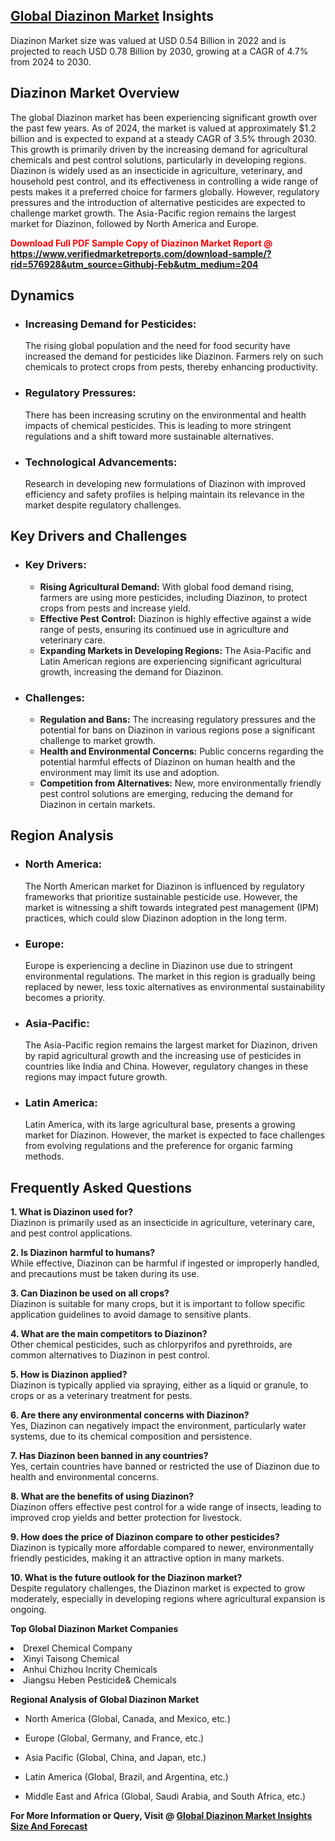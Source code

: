 <h2><a href="https://www.verifiedmarketreports.com/download-sample/?rid=576928&amp;utm_source=Githubj&amp;utm_medium=204" target="_blank">Global Diazinon Market</a> Insights</h2><p>Diazinon Market size was valued at USD 0.54 Billion in 2022 and is projected to reach USD 0.78 Billion by 2030, growing at a CAGR of 4.7% from 2024 to 2030.</p><p> <h2>Diazinon Market Overview</h2> <p>The global Diazinon market has been experiencing significant growth over the past few years. As of 2024, the market is valued at approximately $1.2 billion and is expected to expand at a steady CAGR of 3.5% through 2030. This growth is primarily driven by the increasing demand for agricultural chemicals and pest control solutions, particularly in developing regions. Diazinon is widely used as an insecticide in agriculture, veterinary, and household pest control, and its effectiveness in controlling a wide range of pests makes it a preferred choice for farmers globally. However, regulatory pressures and the introduction of alternative pesticides are expected to challenge market growth. The Asia-Pacific region remains the largest market for Diazinon, followed by North America and Europe.</p> <p><strong><p><span class=""><span style="color: #ff0000;"><strong>Download Full PDF Sample Copy of Diazinon Market Report</strong> @ </span><a href="https://www.verifiedmarketreports.com/download-sample/?rid=576928&amp;utm_source=Githubj-Feb&amp;utm_medium=204" target="_blank">https://www.verifiedmarketreports.com/download-sample/?rid=576928&amp;utm_source=Githubj-Feb&amp;utm_medium=204</a></span></p></strong></p> <h2>Dynamics</h2> <ul> <li><h3>Increasing Demand for Pesticides:</h3> The rising global population and the need for food security have increased the demand for pesticides like Diazinon. Farmers rely on such chemicals to protect crops from pests, thereby enhancing productivity.</li> <li><h3>Regulatory Pressures:</h3> There has been increasing scrutiny on the environmental and health impacts of chemical pesticides. This is leading to more stringent regulations and a shift toward more sustainable alternatives.</li> <li><h3>Technological Advancements:</h3> Research in developing new formulations of Diazinon with improved efficiency and safety profiles is helping maintain its relevance in the market despite regulatory challenges.</li> </ul> <h2>Key Drivers and Challenges</h2> <ul> <li><h3>Key Drivers:</h3> <ul> <li><strong>Rising Agricultural Demand:</strong> With global food demand rising, farmers are using more pesticides, including Diazinon, to protect crops from pests and increase yield.</li> <li><strong>Effective Pest Control:</strong> Diazinon is highly effective against a wide range of pests, ensuring its continued use in agriculture and veterinary care.</li> <li><strong>Expanding Markets in Developing Regions:</strong> The Asia-Pacific and Latin American regions are experiencing significant agricultural growth, increasing the demand for Diazinon.</li> </ul> </li> <li><h3>Challenges:</h3> <ul> <li><strong>Regulation and Bans:</strong> The increasing regulatory pressures and the potential for bans on Diazinon in various regions pose a significant challenge to market growth.</li> <li><strong>Health and Environmental Concerns:</strong> Public concerns regarding the potential harmful effects of Diazinon on human health and the environment may limit its use and adoption.</li> <li><strong>Competition from Alternatives:</strong> New, more environmentally friendly pest control solutions are emerging, reducing the demand for Diazinon in certain markets.</li> </ul> </li> </ul> <h2>Region Analysis</h2> <ul> <li><h3>North America:</h3> The North American market for Diazinon is influenced by regulatory frameworks that prioritize sustainable pesticide use. However, the market is witnessing a shift towards integrated pest management (IPM) practices, which could slow Diazinon adoption in the long term.</li> <li><h3>Europe:</h3> Europe is experiencing a decline in Diazinon use due to stringent environmental regulations. The market in this region is gradually being replaced by newer, less toxic alternatives as environmental sustainability becomes a priority.</li> <li><h3>Asia-Pacific:</h3> The Asia-Pacific region remains the largest market for Diazinon, driven by rapid agricultural growth and the increasing use of pesticides in countries like India and China. However, regulatory changes in these regions may impact future growth.</li> <li><h3>Latin America:</h3> Latin America, with its large agricultural base, presents a growing market for Diazinon. However, the market is expected to face challenges from evolving regulations and the preference for organic farming methods.</li> </ul> <h2>Frequently Asked Questions</h2> <p><strong>1. What is Diazinon used for?</strong><br>Diazinon is primarily used as an insecticide in agriculture, veterinary care, and pest control applications.</p> <p><strong>2. Is Diazinon harmful to humans?</strong><br>While effective, Diazinon can be harmful if ingested or improperly handled, and precautions must be taken during its use.</p> <p><strong>3. Can Diazinon be used on all crops?</strong><br>Diazinon is suitable for many crops, but it is important to follow specific application guidelines to avoid damage to sensitive plants.</p> <p><strong>4. What are the main competitors to Diazinon?</strong><br>Other chemical pesticides, such as chlorpyrifos and pyrethroids, are common alternatives to Diazinon in pest control.</p> <p><strong>5. How is Diazinon applied?</strong><br>Diazinon is typically applied via spraying, either as a liquid or granule, to crops or as a veterinary treatment for pests.</p> <p><strong>6. Are there any environmental concerns with Diazinon?</strong><br>Yes, Diazinon can negatively impact the environment, particularly water systems, due to its chemical composition and persistence.</p> <p><strong>7. Has Diazinon been banned in any countries?</strong><br>Yes, certain countries have banned or restricted the use of Diazinon due to health and environmental concerns.</p> <p><strong>8. What are the benefits of using Diazinon?</strong><br>Diazinon offers effective pest control for a wide range of insects, leading to improved crop yields and better protection for livestock.</p> <p><strong>9. How does the price of Diazinon compare to other pesticides?</strong><br>Diazinon is typically more affordable compared to newer, environmentally friendly pesticides, making it an attractive option in many markets.</p> <p><strong>10. What is the future outlook for the Diazinon market?</strong><br>Despite regulatory challenges, the Diazinon market is expected to grow moderately, especially in developing regions where agricultural expansion is ongoing.</p> </p><p><strong>Top Global Diazinon Market Companies</strong></p><div data-test-id=""><p><li>Drexel Chemical Company</li><li> Xinyi Taisong Chemical</li><li> Anhui Chizhou Incrity Chemicals</li><li> Jiangsu Heben Pesticide& Chemicals</li></p><div><strong>Regional Analysis of&nbsp;Global Diazinon Market</strong></div><ul><li dir="ltr"><p dir="ltr">North America&nbsp;(Global, Canada, and Mexico, etc.)</p></li><li dir="ltr"><p dir="ltr">Europe (Global, Germany, and France, etc.)</p></li><li dir="ltr"><p dir="ltr">Asia Pacific&nbsp;(Global, China, and Japan, etc.)</p></li><li dir="ltr"><p dir="ltr">Latin America&nbsp;(Global, Brazil, and Argentina, etc.)</p></li><li dir="ltr">Middle East and Africa&nbsp;(Global, Saudi Arabia, and South Africa, etc.)</li></ul><p><strong>For More Information or Query, Visit @&nbsp;</strong><strong><a href="https://www.verifiedmarketreports.com/product/diazinon-market/?utm_source=Githubj&amp;utm_medium=204" target="_blank">Global Diazinon Market Insights Size And Forecast</a></strong></p></div>

